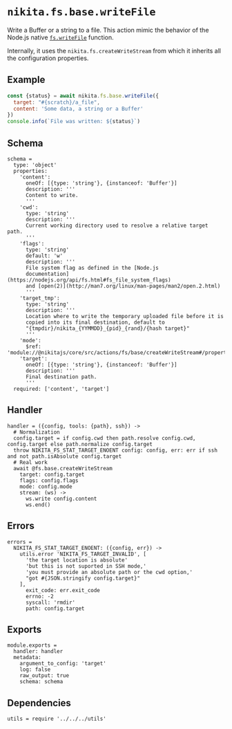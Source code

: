 
# `nikita.fs.base.writeFile`

Write a Buffer or a string to a file. This action mimic the behavior of the
Node.js native [`fs.writeFile`](https://nodejs.org/api/fs.html#fs_fs_writefile_file_data_options_callback)
function.

Internally, it uses the `nikita.fs.createWriteStream` from which it inherits all
the configuration properties.

## Example

```js
const {status} = await nikita.fs.base.writeFile({
  target: "#{scratch}/a_file",
  content: 'Some data, a string or a Buffer'
})
console.info(`File was written: ${status}`)
```

## Schema

    schema =
      type: 'object'
      properties:
        'content':
          oneOf: [{type: 'string'}, {instanceof: 'Buffer'}]
          description: '''
          Content to write.
          '''
        'cwd':
          type: 'string'
          description: '''
          Current working directory used to resolve a relative target path.
          '''
        'flags':
          type: 'string'
          default: 'w'
          description: '''
          File system flag as defined in the [Node.js
          documentation](https://nodejs.org/api/fs.html#fs_file_system_flags)
          and [open(2)](http://man7.org/linux/man-pages/man2/open.2.html)
          '''
        'target_tmp':
          type: 'string'
          description: '''
          Location where to write the temporary uploaded file before it is
          copied into its final destination, default to
          "{tmpdir}/nikita_{YYMMDD}_{pid}_{rand}/{hash target}"
          '''
        'mode':
          $ref: 'module://@nikitajs/core/src/actions/fs/base/createWriteStream#/properties/mode'
        'target':
          oneOf: [{type: 'string'}, {instanceof: 'Buffer'}]
          description: '''
          Final destination path.
          '''
      required: ['content', 'target']

## Handler

    handler = ({config, tools: {path}, ssh}) ->
      # Normalization
      config.target = if config.cwd then path.resolve config.cwd, config.target else path.normalize config.target
      throw NIKITA_FS_STAT_TARGET_ENOENT config: config, err: err if ssh and not path.isAbsolute config.target
      # Real work
      await @fs.base.createWriteStream
        target: config.target
        flags: config.flags
        mode: config.mode
        stream: (ws) ->
          ws.write config.content
          ws.end()

## Errors

    errors =
      NIKITA_FS_STAT_TARGET_ENOENT: ({config, err}) ->
        utils.error 'NIKITA_FS_TARGET_INVALID', [
          'the target location is absolute'
          'but this is not suported in SSH mode,'
          'you must provide an absolute path or the cwd option,'
          "got #{JSON.stringify config.target}"
        ],
          exit_code: err.exit_code
          errno: -2
          syscall: 'rmdir'
          path: config.target

## Exports

    module.exports =
      handler: handler
      metadata:
        argument_to_config: 'target'
        log: false
        raw_output: true
        schema: schema

## Dependencies

    utils = require '../../../utils'
